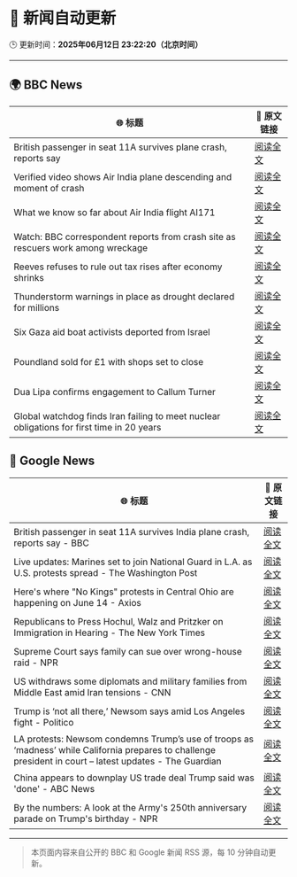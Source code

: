 # 🧠 新闻自动更新

🕒 更新时间：**2025年06月12日 23:22:20（北京时间）**

---

## 🌍 BBC News

| 🌐 标题 | 🔗 原文链接 |
|--------|-------------|
| British passenger in seat 11A survives plane crash, reports say | [阅读全文](https://www.bbc.com/news/articles/ce3v6drp96zo) |
| Verified video shows Air India plane descending and moment of crash | [阅读全文](https://www.bbc.com/news/videos/cy4kxq9e9gqo) |
| What we know so far about Air India flight AI171 | [阅读全文](https://www.bbc.com/news/articles/c5y5nq170z4o) |
| Watch: BBC correspondent reports from crash site as rescuers work among wreckage | [阅读全文](https://www.bbc.com/news/videos/c74qpwg7pwno) |
| Reeves refuses to rule out tax rises after economy shrinks | [阅读全文](https://www.bbc.com/news/articles/cy5e6ly9qq3o) |
| Thunderstorm warnings in place as drought declared for millions | [阅读全文](https://www.bbc.com/news/articles/c14k6vp62zxo) |
| Six Gaza aid boat activists deported from Israel | [阅读全文](https://www.bbc.com/news/articles/cx273w1032yo) |
| Poundland sold for £1 with shops set to close | [阅读全文](https://www.bbc.com/news/articles/c36594lr29ko) |
| Dua Lipa confirms engagement to Callum Turner | [阅读全文](https://www.bbc.com/news/articles/c3d4jlgpg30o) |
| Global watchdog finds Iran failing to meet nuclear obligations for first time in 20 years | [阅读全文](https://www.bbc.com/news/articles/ce3v6w2qr12o) |

## 📰 Google News

| 🌐 标题 | 🔗 原文链接 |
|--------|-------------|
| British passenger in seat 11A survives India plane crash, reports say - BBC | [阅读全文](https://news.google.com/rss/articles/CBMiWkFVX3lxTE9CZVpXMV9lbm9yQlB5bG9jNEE5V01FRWd3WUtiWWFZcExoa3RfaXZkblZWWi1qUlMyRGFYOEprMHNfcDdyc0V0NkhMT3JxZEFMUzRyM1lKbXpHUdIBX0FVX3lxTFAzOHhkZWZ2UXJtV1VjVFVtY2ktRDFXTlVkMTFNM096ZEJaWUZUVGlMbkk3YlJKUnpUWXAtRWxxV09GUGw3eTVjVGdhdUYyVkZjOTFhbjE1d0drakRnNzI0?oc=5) |
| Live updates: Marines set to join National Guard in L.A. as U.S. protests spread - The Washington Post | [阅读全文](https://news.google.com/rss/articles/CBMijAFBVV95cUxQVW1ENmNIVmJVN2lTTVVXMDVRYm05ZE1ocjd3U252MDNLcUZSRG9lemQ3T0N1OGhSZmhFYVowTHA3bGtvU2V1OExiaGVEWGtkeENTUFpldm51Yl9KRlgwX1FnWjd3OUgxYXZsV2xSNnUwcnc4dWpSMmYtVkN2UHV2dmlNeEVLYTd6M2hqWQ?oc=5) |
| Here's where "No Kings" protests in Central Ohio are happening on June 14 - Axios | [阅读全文](https://news.google.com/rss/articles/CBMilwFBVV95cUxOb2lDZnBYb3UyMm9iVXpKUEc1elk5UjFFSFBTM0h1aTBvMkFzRVp3UmJ2NEMxd25WM0JHSHZoX0l5TFN4cWtyZXpFNHFJVl9NU2xScE8xRW40RWE4NTFoM0F4anY1ZlQ3Q1JxbzhtY1RYVksxRmxCMUQxcW1tQXFReDNTYVN0QlVYNGdzQ3l3b0tpVTBCV2tz?oc=5) |
| Republicans to Press Hochul, Walz and Pritzker on Immigration in Hearing - The New York Times | [阅读全文](https://news.google.com/rss/articles/CBMingFBVV95cUxORVhKM0ZSR2QwcVhqdXVrNW5YXzRtWWJ1NXBNeWZ1WHRHa2NmTVBSNndSb2YwZFV6d1kxOXVkM09Ob3kzWWVZT2kxZm5xWkhudlNHM2dvdXRLVjB2Vml3STB4WGtJaTIzMmxhQkRWN081bHlBUkFJcWlyNFlUWElQMV9kR1hlR2VxT1RBTUFqRVNDMXpUQmRDSjV2Z01iQQ?oc=5) |
| Supreme Court says family can sue over wrong-house raid - NPR | [阅读全文](https://news.google.com/rss/articles/CBMihgFBVV95cUxQZG1WbmxRTmdod25vb0J5bWdLb29OWVpZZ3ctQmgxUUx5T1Bfd2VEVjE0UnJMRjVReC1PdzEyeEpkNWZWeHFmMWlVaDNMcDU5RVN1Qk94Z090ZFIwN2RJTURMcHJUZ3lpU0FaZlYtaElTUFBsS2NrSUFEOHI2YkM5TkNvZ1RHZw?oc=5) |
| US withdraws some diplomats and military families from Middle East amid Iran tensions - CNN | [阅读全文](https://news.google.com/rss/articles/CBMifEFVX3lxTE8yYkVzZlhGdExtZnNqV1JiaEw3eEdHcEZwaUxTZWZaQXZFU05xMTZ4Z2d0TGF1b2hsSmZrRlNTbFRFXzhTVFI0M1pYZ2NmeW92SVhqZUpMZjNLWU11elk0dlREcDJ2VFdVY2pBa0szZHVkM3VQbHJPOFlkb1HSAYIBQVVfeXFMTkZpeUFzeFZIaGMzbUducE8tcnAtTHdaOU1mcndhSUpvVWNFNGdIeDFZMElsbE5RRXZHU1o4U1NQd0pkYmo0TnZwY0tRUEZUNHA1ZDI1aTRFR054ZzV4Nk5BMXdNNlRyVTVzWU0wa3ZCZno1X21fMjVZanZmeHpFWnRLdw?oc=5) |
| Trump is ‘not all there,’ Newsom says amid Los Angeles fight - Politico | [阅读全文](https://news.google.com/rss/articles/CBMigwFBVV95cUxORWxWaHVUaFR5emdZWjlTTkN3TXVtOHdPaFpaSGNUNktrYUJENkdndVAta205VmlnZ0hMUERtdW5Hal91aDVCRzVnRUZKaUhJWFIzdWJHNnBqZ3JmcF82aUdPdUdfdGx5YXE3bEhFS3ZENWMxRm9YeEVWT2FXdkd0NzNxYw?oc=5) |
| LA protests: Newsom condemns Trump’s use of troops as ‘madness’ while California prepares to challenge president in court – latest updates - The Guardian | [阅读全文](https://news.google.com/rss/articles/CBMi8wFBVV95cUxPc1Fmd2l5bjVjbVNlMmd3OExHc0RzVTRqZnRuOTlxaFdvcEJJenlRaEk5SlBabllKM19qWDlTc1czamk4cDhUTGo0WnVVeXFCWkJvNjNaaEF4YzNWRFVDREViQmpxeFA4VnAtT3JZOGh4MXRTRkVkVDFmMnk0TVg2alQtc3g2MHpRZmRqZHJNaUNfeE04RXBKQXhvUUcwZXFtWTVOVUY2dkpjNEF6TlphLWoycmJ6UVM4N19QNGgyRUowekt6N1BRbEM1d1A0NU5fT0pLWDkyYmNTQ2NjU3pUVm55aG8wcU9HMVMwWWVFdTE0eTg?oc=5) |
| China appears to downplay US trade deal Trump said was 'done' - ABC News | [阅读全文](https://news.google.com/rss/articles/CBMinwFBVV95cUxNcEVMcV85aFB4VnozNVJrTlZPblFMTFk0OFlXaXg4WVh4MHBTTFY0XzlScTNMMWZCcTg0WmFOM2hveDlqOFNuNjdUUGNsVnBJRzRKSHhqT1VuR2lIb2h6THJTMnFlVWVZcG9xcjJEczRFSFBBVXFBaFByQUMwX2lxYjQyTGJwQzBjYXdRRVpyLXlSdVFFdFJuNk1NMGN3aUnSAaQBQVVfeXFMUFczUUhCWWJSaU5UdG5Ua1ZhcGpyXzEwSVhBaElSdXJCT2NoeFc1bWNLV2lzT21uSjIzamw5ZTk3ZVllMFBkaTFjcFBuUkFPUE9LVUFMWGdrMVRYX05uaTluM2pyTmt4WVY3enctcHZRUHdKbjNOVzMtUUU4ekFSdEgwNml4M3JXX2xZQmpvWUM1cmxKWHk2a0JibEM3WTg5WmhLRlA?oc=5) |
| By the numbers: A look at the Army's 250th anniversary parade on Trump's birthday - NPR | [阅读全文](https://news.google.com/rss/articles/CBMiiwFBVV95cUxOQWhkOW9qbWp2RVpHRWtfSV94Q1pqLVVpX2Jlck8yMDZaOHpXMFVtMVpQdzc2bFZwVXJLVmg0dGhSTmxkaDB6WGJrb2plYWQzbGw3MEdNVGJ3dElEM2hXbm5KWDRRVzJPbENxeFpmMk9JVkxMenB4YW1pdFBJTm0zR3R3WDl6allwZ3k0?oc=5) |

---
> 本页面内容来自公开的 BBC 和 Google 新闻 RSS 源，每 10 分钟自动更新。